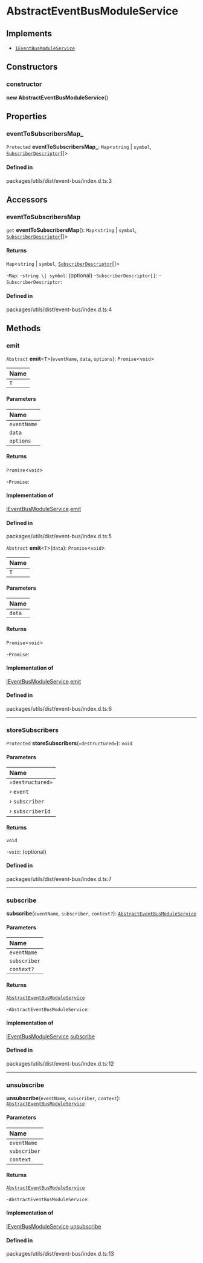 # AbstractEventBusModuleService

## Implements

- [`IEventBusModuleService`](../interfaces/IEventBusModuleService.md)

## Constructors

### constructor

**new AbstractEventBusModuleService**()

## Properties

### eventToSubscribersMap\_

 `Protected` **eventToSubscribersMap\_**: `Map`<`string` \| `symbol`, [`SubscriberDescriptor`](../types/SubscriberDescriptor.md)[]\>

#### Defined in

packages/utils/dist/event-bus/index.d.ts:3

## Accessors

### eventToSubscribersMap

`get` **eventToSubscribersMap**(): `Map`<`string` \| `symbol`, [`SubscriberDescriptor`](../types/SubscriberDescriptor.md)[]\>

#### Returns

`Map`<`string` \| `symbol`, [`SubscriberDescriptor`](../types/SubscriberDescriptor.md)[]\>

-`Map`: 
	-`string \| symbol`: (optional) 
	-`SubscriberDescriptor[]`: 
		-`SubscriberDescriptor`: 

#### Defined in

packages/utils/dist/event-bus/index.d.ts:4

## Methods

### emit

`Abstract` **emit**<`T`\>(`eventName`, `data`, `options`): `Promise`<`void`\>

| Name |
| :------ |
| `T` | `object` |

#### Parameters

| Name |
| :------ |
| `eventName` | `string` |
| `data` | `T` |
| `options` | Record<`string`, `unknown`\> |

#### Returns

`Promise`<`void`\>

-`Promise`: 

#### Implementation of

[IEventBusModuleService](../interfaces/IEventBusModuleService.md).[emit](../interfaces/IEventBusModuleService.md#emit)

#### Defined in

packages/utils/dist/event-bus/index.d.ts:5

`Abstract` **emit**<`T`\>(`data`): `Promise`<`void`\>

| Name |
| :------ |
| `T` | `object` |

#### Parameters

| Name |
| :------ |
| `data` | [`EmitData`](../types/EmitData.md)<`T`\>[] |

#### Returns

`Promise`<`void`\>

-`Promise`: 

#### Implementation of

[IEventBusModuleService](../interfaces/IEventBusModuleService.md).[emit](../interfaces/IEventBusModuleService.md#emit)

#### Defined in

packages/utils/dist/event-bus/index.d.ts:6

___

### storeSubscribers

`Protected` **storeSubscribers**(`«destructured»`): `void`

#### Parameters

| Name |
| :------ |
| `«destructured»` | `object` |
| › `event` | `string` \| `symbol` |
| › `subscriber` | [`Subscriber`](../types/Subscriber.md)<`unknown`\> |
| › `subscriberId` | `string` |

#### Returns

`void`

-`void`: (optional) 

#### Defined in

packages/utils/dist/event-bus/index.d.ts:7

___

### subscribe

**subscribe**(`eventName`, `subscriber`, `context?`): [`AbstractEventBusModuleService`](AbstractEventBusModuleService.md)

#### Parameters

| Name |
| :------ |
| `eventName` | `string` \| `symbol` |
| `subscriber` | [`Subscriber`](../types/Subscriber.md)<`unknown`\> |
| `context?` | [`SubscriberContext`](../types/SubscriberContext.md) |

#### Returns

[`AbstractEventBusModuleService`](AbstractEventBusModuleService.md)

-`AbstractEventBusModuleService`: 

#### Implementation of

[IEventBusModuleService](../interfaces/IEventBusModuleService.md).[subscribe](../interfaces/IEventBusModuleService.md#subscribe)

#### Defined in

packages/utils/dist/event-bus/index.d.ts:12

___

### unsubscribe

**unsubscribe**(`eventName`, `subscriber`, `context`): [`AbstractEventBusModuleService`](AbstractEventBusModuleService.md)

#### Parameters

| Name |
| :------ |
| `eventName` | `string` \| `symbol` |
| `subscriber` | [`Subscriber`](../types/Subscriber.md)<`unknown`\> |
| `context` | [`SubscriberContext`](../types/SubscriberContext.md) |

#### Returns

[`AbstractEventBusModuleService`](AbstractEventBusModuleService.md)

-`AbstractEventBusModuleService`: 

#### Implementation of

[IEventBusModuleService](../interfaces/IEventBusModuleService.md).[unsubscribe](../interfaces/IEventBusModuleService.md#unsubscribe)

#### Defined in

packages/utils/dist/event-bus/index.d.ts:13
